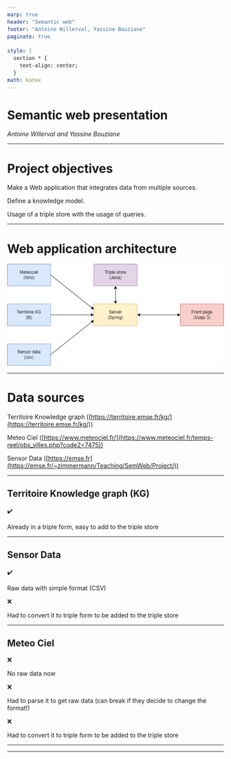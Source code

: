 ```yaml
---
marp: true
header: "Semantic web"
footer: "Antoine Willerval, Yassine Bouziane"
paginate: true

style: |
  section * {
    text-align: center;
  }
math: katex
---
```


<!--
_header: ""
_footer: ""
_paginate: false
_class: "centerer"
-->

# Semantic web presentation

_Antoine Willerval and Yassine Bouziane_

---

# Project objectives

Make a Web application that integrates data from multiple sources.

Define a knowledge model.

Usage of a triple store with the usage of queries.

---

# Web application architecture

![](data/semweb.png)

---

# Data sources

Territoire Knowledge graph ([https://territoire.emse.fr/kg/](https://territoire.emse.fr/kg/))

Meteo Ciel ([https://www.meteociel.fr/](https://www.meteociel.fr/temps-reel/obs_villes.php?code2=7475))

Sensor Data ([https://emse.fr](https://emse.fr/~zimmermann/Teaching/SemWeb/Project/))

---

## Territoire Knowledge graph (KG)

✔️

Already in a triple form, easy to add to the triple store

---

## Sensor Data

✔️

Raw data with simple format (CSV)

❌

Had to convert it to triple form to be added to the triple store

---

## Meteo Ciel

❌

No raw data now

❌

Had to parse it to get raw data (can break if they decide to change the format!)

❌

Had to convert it to triple form to be added to the triple store

---

---
